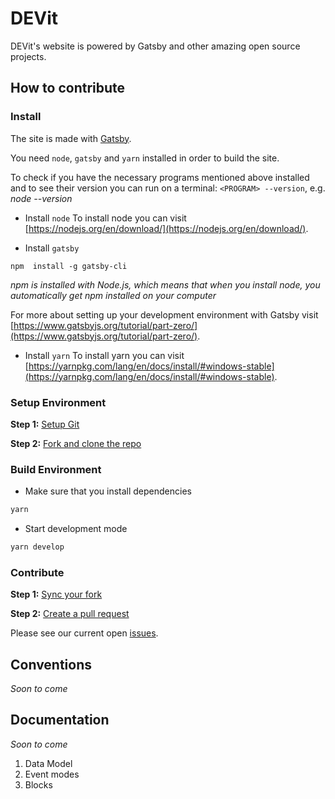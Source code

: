 # DEVit

DEVit's website is powered by Gatsby and other amazing open source projects.

## How to contribute

### Install

The site is made with [Gatsby](https://www.gatsbyjs.org).

You need `node`, `gatsby` and `yarn` installed in order to build the site.

To check if you have the necessary programs mentioned above installed and to see their version you can run on a terminal:
`<PROGRAM> --version`, e.g. *node --version*

* Install `node`
To install node you can visit [https://nodejs.org/en/download/](https://nodejs.org/en/download/).

 * Install `gatsby`
```
npm  install -g gatsby-cli
```
*npm is installed with Node.js, which means that when you install node, you automatically get npm installed on your computer*

For more about setting up your development environment with Gatsby visit [https://www.gatsbyjs.org/tutorial/part-zero/](https://www.gatsbyjs.org/tutorial/part-zero/).

 * Install `yarn`
To install yarn you can visit [https://yarnpkg.com/lang/en/docs/install/#windows-stable](https://yarnpkg.com/lang/en/docs/install/#windows-stable).
 
### Setup Environment

**Step 1:** [Setup Git](https://help.github.com/en/github/getting-started-with-github/set-up-git)

**Step 2:** [Fork and clone the repo](https://help.github.com/en/github/getting-started-with-github/fork-a-repo)


### Build Environment

* Make sure that you install dependencies

```sh
yarn
```

* Start development mode

```sh
yarn develop
```

### Contribute

**Step 1:** [Sync your fork](https://help.github.com/en/github/collaborating-with-issues-and-pull-requests/syncing-a-fork)

**Step 2:** [Create a pull request](https://help.github.com/en/desktop/contributing-to-projects/creating-a-pull-request)

Please see our current open [issues](https://github.com/skgtech/devit-gatsby/issues).

## Conventions

*Soon to come*

## Documentation

*Soon to come*

1. Data Model
2. Event modes
3. Blocks
